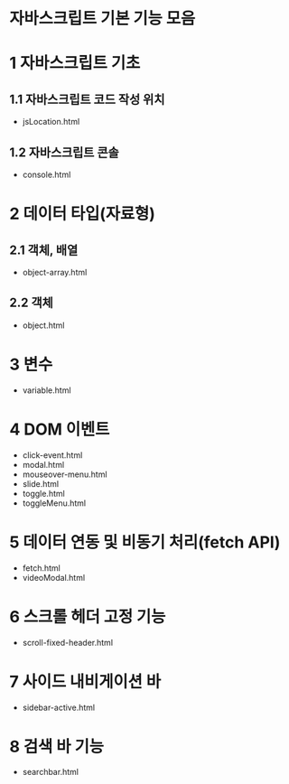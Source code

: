 # 자바스크립트 기본 기능 모음

# 1 자바스크립트 기초

## 1.1 자바스크립트 코드 작성 위치

- jsLocation.html

## 1.2 자바스크립트 콘솔

- console.html

# 2 데이터 타입(자료형)

## 2.1 객체, 배열

- object-array.html

## 2.2 객체

- object.html

# 3 변수

- variable.html

# 4 DOM 이벤트

- click-event.html
- modal.html
- mouseover-menu.html
- slide.html
- toggle.html
- toggleMenu.html

# 5 데이터 연동 및 비동기 처리(fetch API)

- fetch.html
- videoModal.html

# 6 스크롤 헤더 고정 기능

- scroll-fixed-header.html

# 7 사이드 내비게이션 바

- sidebar-active.html

# 8 검색 바 기능

- searchbar.html
